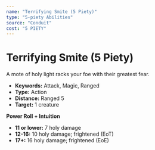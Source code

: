 ```yaml
---
name: "Terrifying Smite (5 Piety)"
type: "5-piety Abilities"
source: "Conduit"
cost: "5 PIETY"
---
```


# Terrifying Smite (5 Piety)

A mote of holy light racks your foe with their greatest fear.

- **Keywords:** Attack, Magic, Ranged
- **Type:** Action
- **Distance:** Ranged 5
- **Target:** 1 creature

**Power Roll + Intuition**

- **11 or lower:** 7 holy damage
- **12-16:** 10 holy damage; frightened (EoT)
- **17+:** 16 holy damage; frightened (EoE)
